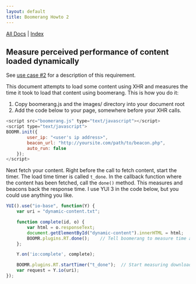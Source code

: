 ```yaml
---
layout: default
title: Boomerang Howto 2
---
```


[All Docs](/) | [Index](index.html)

Measure perceived performance of content loaded dynamically
-----------------------------------------------------------

See [use case \#2](../use-cases.html#uc-2) for a description of this
requirement.

This document attempts to load some content using XHR and measures the
time it took to load that content using boomerang. This is how you do
it:

1.  Copy boomerang.js and the images/ directory into your document root
2.  Add the code below to your page, somewhere before your XHR calls.

```javascript
<script src="boomerang.js" type="text/javascript"></script>
<script type="text/javascript">
BOOMR.init({
        user_ip: "<user's ip address>",
        beacon_url: "http://yoursite.com/path/to/beacon.php",
        auto_run: false
    });
</script>
```

Next fetch your content. Right before the call to fetch content, start
the timer. The load time timer is called `t_done`. In the callback
function where the content has been fetched, call the `done()` method.
This measures and beacons back the response time. I use YUI 3 in the
code below, but you could use anything you like.

```javascript
YUI().use("io-base", function(Y) {
    var uri = "dynamic-content.txt";

    function complete(id, o) {
        var html = o.responseText;
        document.getElementById("dynamic-content").innerHTML = html;
        BOOMR.plugins.RT.done();    // Tell boomerang to measure time and fire a beacon
    };

    Y.on('io:complete', complete);

    BOOMR.plugins.RT.startTimer("t_done");  // Start measuring download time
    var request = Y.io(uri);
});
```

<div id="results">
</div>

<div id="dynamic-content">
</div>

<script src="http://yui.yahooapis.com/combo?3.1.1/build/yui/yui-base-min.js&3.1.1/build/oop/oop-min.js&3.1.1/build/yui/yui-later-min.js&3.1.1/build/event-custom/event-custom-base-min.js&3.1.1/build/querystring/querystring-stringify-simple-min.js&3.1.1/build/io/io-base-min.js" type="text/javascript"> </script>
<script src="/boomerang/boomerang.js" type="text/javascript"> </script>
<script src="/boomerang/plugins/bw.js" type="text/javascript"> </script>
<script src="/boomerang/plugins/navtiming.js" type="text/javascript"> </script>
<script src="/boomerang/plugins/rt.js" type="text/javascript"> </script>
<script src="howtos.js" type="text/javascript"> </script>
<script type="text/javascript">
BOOMR.init({
		user_ip: '10.0.0.1',
		BW: {
			base_url: '/boomerang/images/',
			cookie: 'HOWTO-BA'
		},
		RT: {
			cookie: 'HOWTO-RT'
		}
	});

YUI().use("io-base", function(Y) {
    var uri = "dynamic-content.txt?" + new Date().getTime();

    function complete(id, o) {
        var html = "<p>\n" + o.responseText.replace(/^$/mg, '</p>\n<p>') + "\n</p>";
	document.getElementById("dynamic-content").innerHTML = html;
	BOOMR.plugins.RT.done();
    };

    Y.on('io:complete', complete);

    BOOMR.plugins.RT.startTimer("t_done");
    var request = Y.io(uri);
});

</script>
